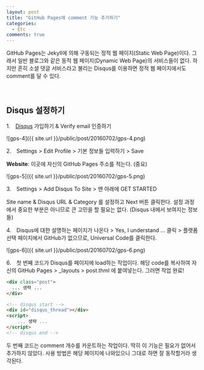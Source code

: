 ```yaml
---
layout: post
title: "GitHub Pages에 comment 기능 추가하기"
categories:
  - Etc
comments: true
---
```


GitHub Pages는 Jekyll에 의해 구동되는 정적 웹 페이지(Static Web Page)이다. 그래서 일반 블로그와 같은 동적 웹 페이지(Dynamic Web Page)의 서비스들이 없다. 하지만 흔히 소셜 댓글 서비스라고 불리는 Disqus를 이용하면 정적 웹 페이지에서도 comment를 달 수 있다.  

　  

## Disqus 설정하기

1.　[Disqus](https://disqus.com/) 가입하기 & Verify email 인증하기

![gps-4]({{ site.url }}/public/post/20160702/gps-4.png)

2.　Settings > Edit Profile > 기본 정보들 입력하기 > Save

**Website**: 이곳에 자신의 GitHub Pages 주소를 적는다. (중요)

![gps-5]({{ site.url }}/public/post/20160702/gps-5.png)

3.　Settings > Add Disqus To Site > 맨 아래에 GET STARTED

Site name & Disqus URL & Category 를 설정하고 Next 버튼 클릭한다.
설정 과정에서 중요한 부분은 아니므로 큰 고민을 할 필요는 없다. (Disqus 내에서 보여지는 정보들)

4.　Disqus에 대한 설명하는 페이지가 나온다 > Yes, I understand ... 클릭 > 플랫폼 선택 페이지에서 GitHub가 없으므로, Universal Code를 클릭한다.

![gps-6]({{ site.url }}/public/post/20160702/gps-6.png)

6.　첫 번째 코드가 Disqus를 페이지에 load하는 작업이다. 해당 code를 복사하여 자신의 GitHub Pages > _layouts > post.thml 에 붙여넣는다. 그러면 작업 완료!

```html
<div class="post">
  ... 생략 ...
</div>

<!-- disqus start -->
<div id="disqus_thread"></div>
<script>
    ... 생략 ...
</script>
<!-- disqus end -->
```

두 번째 코드는 comment 개수를 카운트하는 작업이다. 딱히 이 기능은 필요가 없어서 추가하지 않았다. 사용 방법은 해당 페이지에 나와있으니 그대로 하면 잘 동작할거라 생각된다.
